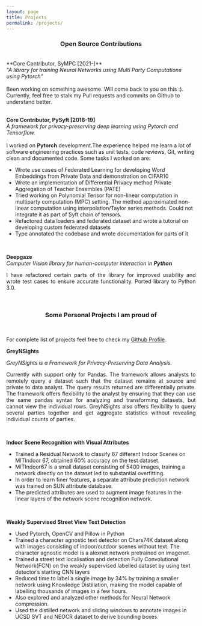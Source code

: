 ```yaml
---
layout: page
title: Projects
permalink: /projects/
---
```

<center><h3>Open Source Contributions</h3></center>
<br/>
**Core Contributor, SyMPC [2021-]**
<br/>
<em>"A library for training Neural Networks using Multi Party Computations using Pytorch"</em>
<br/>
<br/>
Been working on something awesome. Will come back to you on this :). Currently, feel free to stalk my Pull requests and commits on Github to understand better.
<br/>
<br/>

**Core Contributor, PySyft [2018-19]**
<br/>
<em>A framework for privacy-preserving deep learning using Pytorch and Tensorflow.</em><br/>
<br/>
I worked on **Pytorch** development.The experience helped me learn a lot of software engineering practices such as unit tests, code reviews, Git, writing clean and documented code. Some tasks I worked on are:
<br/>
- Wrote use cases of Federated Learning for developing Word Embeddings from Private Data and demonstration on CIFAR10
- Wrote an implementation of Differential Privacy method Private Aggregation of Teacher Ensembles (PATE)
- Tried working on Polynomial Tensor for non-linear computation in multiparty computation (MPC) setting. The method approximated non-linear computation using interpolation/Taylor series methods. Could not integrate it as part of Syft chain of tensors.
- Refactored data loaders and federated dataset and wrote a tutorial on developing custom federated datasets
- Type annotated the codebase and wrote documentation for parts of it

<br/>

**Deepgaze**
<br/>
<em>Computer Vision library for human-computer interaction in **Python**</em>
<br/>
<p style='text-align: justify;'>
I have refactored certain parts of the library for improved usability and wrote test cases to ensure accurate functionality. Ported library to Python 3.0.
</p>

<br/>

<center><h3>Some Personal Projects I am proud of</h3></center>
<br/>

For complete list of projects feel free to check my [Github Profile](https://github.com/kamathhrishi).

**GreyNSights**
<br/>
<center><p style="text-align:justify"><i>GreyNSights is a Framework for Privacy-Preserving Data Analysis.</i></p></center>
<p style="text-align:justify">Currently with support only for Pandas. The framework allows analysts to remotely query a dataset such that the dataset remains at source and private to data analyst. The query results returned are differentially private. The framework offers flexibility to the analyst by ensuring that they can use the same pandas syntax for analyzing and transforming datasets, but cannot view the individual rows. GreyNSights also offers flexibility to query several parties together and get aggregate statistics without revealing individual counts of parties.</p>

<br/>

**Indoor Scene Recognition with Visual Attributes**
<br/>
- Trained a Residual Network to classify 67 different Indoor Scenes on MITIndoor 67, obtained 60% accuracy on the test dataset.
- MITIndoor67 is a small dataset consisting of 5400 images, training a network directly on the dataset led to substantial overfitting.
- In order to learn finer features, a separate attribute prediction network was trained on SUN attribute database.
- The predicted attributes are used to augment image features in the linear layers of the network scene recognition network.

<br/>

**Weakly Supervised Street View Text Detection**
<br/>
- Used Pytorch, OpenCV and Pillow in Python
- Trained a character agnostic text detector on Chars74K dataset along with images consisting of indoor/outdoor scenes without text. The character agnostic model is a alexnet network pretrained on imagenet.
- Trained a street text localisation and detection Fully Convolutional Network(FCN) on the weakly supervised labelled dataset by using text detector’s starting CNN layers
- Reduced time to label a single image by 34% by training a smaller network using Knowledge Distillation, making the model capable of labelling thousands of images in a few hours.
- Also explored and analyzed other methods for Neural Network compression.
- Used the distilled network and sliding windows to annotate images in UCSD SVT and NEOCR dataset to derive bounding boxes
